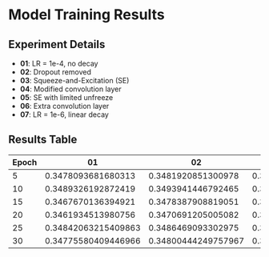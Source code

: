 # Model Training Results
## Experiment Details
- **01**: LR = 1e-4, no decay
- **02**: Dropout removed
- **03**: Squeeze-and-Excitation (SE)
- **04**: Modified convolution layer
- **05**: SE with limited unfreeze
- **06**: Extra convolution layer
- **07**: LR = 1e-6, linear decay

## Results Table
| Epoch | 01 | 02 | 03 | 04 | 05 | 06 | 07 |
| --- | --- | --- | --- | --- | --- | --- | --- |
| 5 | 0.3478093681680313 | 0.3481920851300978 | 0.3442432055432608 | 0.3429904254070174 | 0.3376855564620323 | 0.3418024736264283 | 0.34746337708337977 |
| 10 | 0.3489326192872419 | 0.3493941446792465 | 0.34740128935473413 | 0.3420023830139993 | 0.34434461503607916 | 0.34263259642395993 | 0.34875253801898337 |
| 15 | 0.3467670136394921 | 0.3478387908819051 | 0.346050499569212 | 0.34196650272013956 | 0.34536194388387315 | 0.3459536019028279 | 0.34647208899613396 |
| 20 | 0.3461934513980756 | 0.3470691205005082 | 0.34626011414289515 | 0.343847557292872 | 0.3471874660198495 | 0.34546550461807235 | 0.34682005455883524 |
| 25 | 0.34842063215409863 | 0.3486469093302975 | 0.346930360740359 | 0.34466073976535583 | 0.34889918698293154 | 0.34663434717478264 | 0.34759754471355137 |
| 30 | 0.34775580409446966 | 0.34800444249757967 | 0.3470955136765929 | 0.34549823214318354 | 0.3488312849420677 | 0.3458870708127637 | 0.3476588591437981 |
